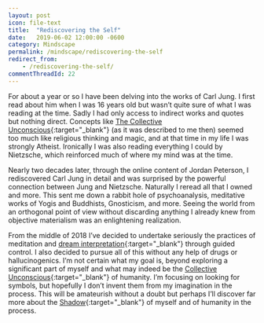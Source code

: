 ```yaml
---
layout: post
icon: file-text
title:  "Rediscovering the Self"
date:   2019-06-02 12:00:00 -0600
category: Mindscape
permalink: /mindscape/rediscovering-the-self
redirect_from:
    - /rediscovering-the-self/
commentThreadId: 22
---
```


For about a year or so I have been delving into the works of Carl Jung. I first read about him when I was 16 years old but wasn’t quite sure of what I was reading at the time. Sadly I had only access to indirect works and quotes but nothing direct. Concepts like [The Collective Unconscious](https://en.wikipedia.org/wiki/Collective_unconscious){:target="_blank"} (as it was described to me then) seemed too much like religious thinking and magic, and at that time in my life I was strongly Atheist. Ironically I was also reading everything I could by Nietzsche, which reinforced much of where my mind was at the time.

Nearly two decades later, through the online content of Jordan Peterson, I rediscovered Carl Jung in detail and was surprised by the powerful connection between Jung and Nietzsche. Naturally I reread all that I owned and more. This sent me down a rabbit hole of psychoanalysis, meditative works of Yogis and Buddhists, Gnosticism, and more. Seeing the world from an orthogonal point of view without discarding anything I already knew from objective materialism was an enlightening realization.

From the middle of 2018 I’ve decided to undertake seriously the practices of meditation and [dream interpretation](https://en.wikipedia.org/wiki/Dream_interpretation#Jung){:target="_blank"} through guided control. I also decided to pursue all of this without any help of drugs or hallucinogenics. I’m not certain what my goal is, beyond exploring a significant part of myself and what may indeed be the [Collective Unconscious](https://en.wikipedia.org/wiki/Collective_unconscious){:target="_blank"} of humanity. I’m focusing on looking for symbols, but hopefully I don’t invent them from my imagination in the process. This will be amateurish without a doubt but perhaps I’ll discover far more about the [Shadow](https://en.wikipedia.org/wiki/Shadow_(psychology)){:target="_blank"} of myself and of humanity in the process.
